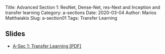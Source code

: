 Title: Advanced Section 1: ResNet, Dense-Net, res-Next and Inception and transfer learning
Category: a-sections
Date: 2020-03-04
Author: Marios Matthaiakis
Slug: a-section01
Tags: Transfer Learning


## Slides
- [A-Sec 1: Transfer Learning [PDF]](presentation/asec_TL.pdf)
